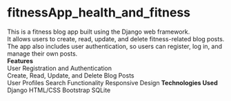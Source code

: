 # fitnessApp_health_and_fitness
This is a fitness blog app built using the Django web framework.  
It allows users to create, read, update, and delete fitness-related blog posts. The app also includes user authentication, so users can register, log in, and manage their own posts.  
****Features****  
User Registration and Authentication  
Create, Read, Update, and Delete Blog Posts  
User Profiles
Search Functionality
Responsive Design
****Technologies Used****
Django
HTML/CSS
Bootstrap
SQLite
